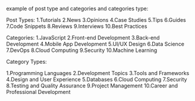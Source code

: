 example of post type and categories and categories type:


Post Types:
1.Tutorials
2.News
3.Opinions
4.Case Studies
5.Tips
6.Guides
7.Code Snippets
8.Reviews
9.Interviews
10.Best Practices



Categories:
1.JavaScript
2.Front-end Development
3.Back-end Development
4.Mobile App Development
5.UI/UX Design
6.Data Science
7.DevOps
8.Cloud Computing
9.Security
10.Machine Learning


Category Types:

1.Programming Languages
2.Development Topics
3.Tools and Frameworks
4.Design and User Experience
5.Databases
6.Cloud Computing
7.Security
8.Testing and Quality Assurance
9.Project Management
10.Career and Professional Development